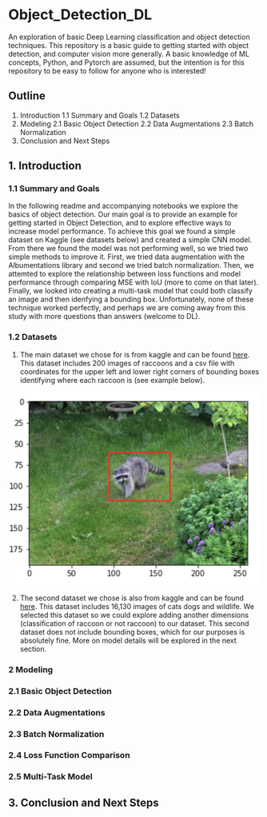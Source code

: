 # Object_Detection_DL
An exploration of basic Deep Learning classification and object detection techniques. This repository is a basic guide to getting started with object detection, and computer vision more generally. A basic knowledge of ML concepts, Python, and Pytorch are assumed, but the intention is for this repository to be easy to follow for anyone who is interested!

## Outline
1. Introduction
  1.1 Summary and Goals
  1.2 Datasets
2. Modeling
  2.1 Basic Object Detection
  2.2 Data Augmentations
  2.3 Batch Normalization
3. Conclusion and Next Steps

## 1. Introduction
### 1.1 Summary and Goals
In the following readme and accompanying notebooks we explore the basics of object detection. Our main goal is to provide an example for getting started in Object Detection, and to explore effective ways to increase model performance. To achieve this goal we found a simple dataset on Kaggle (see datasets below) and created a simple CNN model. From there we found the model was not performing well, so we tried two simple methods to improve it. First, we tried data augmentation with the Albumentations library and second we tried batch normalization. Then, we attemted to explore the relationship between loss functions and model performance through comparing MSE with IoU (more to come on that later). Finally, we looked into creating a multi-task model that could both classify an image and then idenfying a bounding box.  Unfortunately, none of these technique worked perfectly, and perhaps we are coming away from this study with more questions than answers (welcome to DL).  

### 1.2 Datasets
1. The main dataset we chose for is from kaggle and can be found [here](https://www.kaggle.com/andrewmvd/animal-faces). This dataset includes 200 images of raccoons and a csv file with coordinates for the upper left and lower right corners of bounding boxes identifying where each raccoon is (see example below).

![alt text](https://github.com/michellejc/Object_Detection_DL/blob/main/OD_example.png)

2. The second dataset we chose is also from kaggle and can be found [here](https://www.kaggle.com/andrewmvd/animal-faces). This dataset includes 16,130 images of cats dogs and wildlife. We selected this dataset so we could explore adding another dimensions (classification of raccoon or not raccoon) to our dataset. This second dataset does not include bounding boxes, which for our purposes is absolutely fine. More on model details will be explored in the next section.

### 2 Modeling
### 2.1 Basic Object Detection

### 2.2 Data Augmentations

### 2.3 Batch Normalization

### 2.4 Loss Function Comparison

### 2.5 Multi-Task Model

## 3. Conclusion and Next Steps
